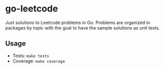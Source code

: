 # go-leetcode

Just solutions to Leetcode problems in Go. Problems are organized in packages by topic with the goal to have the sample solutions as unit tests. 

## Usage
- Tests: `make tests`
- Coverage: `make coverage`